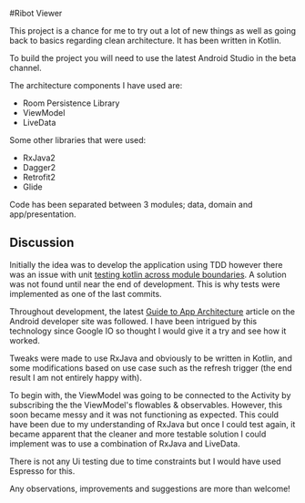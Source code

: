 #Ribot Viewer

This project is a chance for me to try out a lot of new things as well as going back to basics regarding
clean architecture. It has been written in Kotlin.

To build the project you will need to use the latest Android Studio in the beta channel.

The architecture components I have used are:

- Room Persistence Library
- ViewModel
- LiveData

Some other libraries that were used:

- RxJava2
- Dagger2
- Retrofit2
- Glide

Code has been separated between 3 modules; data, domain and app/presentation. 

## Discussion

Initially the idea was to develop the application using TDD however there was an issue with unit 
[testing kotlin across module boundaries](https://youtrack.jetbrains.com/oauth?state=%2Fissue%2FKT-17951). A solution was not found until near the end of development. 
This is why tests were implemented as one of the last commits.

Throughout development, the latest [Guide to App Architecture](https://developer.android.com/topic/libraries/architecture/guide.html)
article on the Android developer site was followed. I have been intrigued by this technology since
Google IO so thought I would give it a try and see how it worked.

Tweaks were made to use RxJava and obviously to be written in Kotlin, and some modifications based 
on use case such as the refresh trigger (the end result I am not entirely happy with).

To begin with, the ViewModel was going to be connected to the Activity by subscribing the the ViewModel's
flowables & observables. However, this soon became messy and it was not functioning as expected. This
 could have been due to my understanding of RxJava but once I could test again, it became apparent that
 the cleaner and more testable solution I could implement was to use a combination of RxJava and LiveData.
 
There is not any Ui testing due to time constraints but I would have used Espresso for this.

Any observations, improvements and suggestions are more than welcome!


